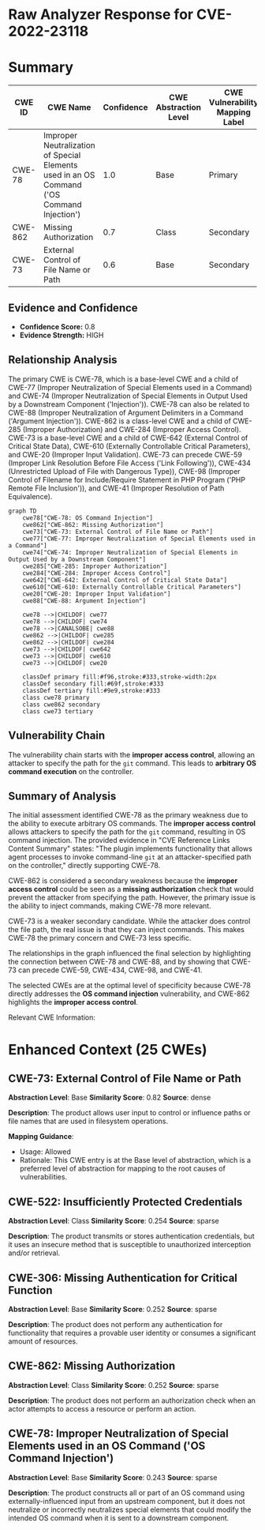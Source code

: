 # Raw Analyzer Response for CVE-2022-23118

# Summary
| CWE ID | CWE Name | Confidence | CWE Abstraction Level | CWE Vulnerability Mapping Label | CWE-Vulnerability Mapping Notes |
|---|---|---|---|---|---|
| CWE-78 | Improper Neutralization of Special Elements used in an OS Command ('OS Command Injection') | 1.0 | Base | Primary | Allowed |
| CWE-862 | Missing Authorization | 0.7 | Class | Secondary | Allowed-with-Review |
| CWE-73 | External Control of File Name or Path | 0.6 | Base | Secondary | Allowed |

## Evidence and Confidence

*   **Confidence Score:** 0.8
*   **Evidence Strength:** HIGH

## Relationship Analysis
The primary CWE is CWE-78, which is a base-level CWE and a child of CWE-77 (Improper Neutralization of Special Elements used in a Command) and CWE-74 (Improper Neutralization of Special Elements in Output Used by a Downstream Component ('Injection')). CWE-78 can also be related to CWE-88 (Improper Neutralization of Argument Delimiters in a Command ('Argument Injection')). CWE-862 is a class-level CWE and a child of CWE-285 (Improper Authorization) and CWE-284 (Improper Access Control). CWE-73 is a base-level CWE and a child of CWE-642 (External Control of Critical State Data), CWE-610 (Externally Controllable Critical Parameters), and CWE-20 (Improper Input Validation). CWE-73 can precede CWE-59 (Improper Link Resolution Before File Access ('Link Following')), CWE-434 (Unrestricted Upload of File with Dangerous Type)), CWE-98 (Improper Control of Filename for Include/Require Statement in PHP Program ('PHP Remote File Inclusion')), and CWE-41 (Improper Resolution of Path Equivalence).

```mermaid
graph TD
    cwe78["CWE-78: OS Command Injection"]
    cwe862["CWE-862: Missing Authorization"]
    cwe73["CWE-73: External Control of File Name or Path"]
    cwe77["CWE-77: Improper Neutralization of Special Elements used in a Command"]
    cwe74["CWE-74: Improper Neutralization of Special Elements in Output Used by a Downstream Component"]
    cwe285["CWE-285: Improper Authorization"]
    cwe284["CWE-284: Improper Access Control"]
    cwe642["CWE-642: External Control of Critical State Data"]
    cwe610["CWE-610: Externally Controllable Critical Parameters"]
    cwe20["CWE-20: Improper Input Validation"]
    cwe88["CWE-88: Argument Injection"]
    
    cwe78 -->|CHILDOF| cwe77
    cwe78 -->|CHILDOF| cwe74
    cwe78 -->|CANALSOBE| cwe88
    cwe862 -->|CHILDOF| cwe285
    cwe862 -->|CHILDOF| cwe284
    cwe73 -->|CHILDOF| cwe642
    cwe73 -->|CHILDOF| cwe610
    cwe73 -->|CHILDOF| cwe20
    
    classDef primary fill:#f96,stroke:#333,stroke-width:2px
    classDef secondary fill:#69f,stroke:#333
    classDef tertiary fill:#9e9,stroke:#333
    class cwe78 primary
    class cwe862 secondary
    class cwe73 tertiary
```

## Vulnerability Chain
The vulnerability chain starts with the **improper access control**, allowing an attacker to specify the path for the `git` command. This leads to **arbitrary OS command execution** on the controller.

## Summary of Analysis
The initial assessment identified CWE-78 as the primary weakness due to the ability to execute arbitrary OS commands. The **improper access control** allows attackers to specify the path for the `git` command, resulting in OS command injection. The provided evidence in "CVE Reference Links Content Summary" states: "The plugin implements functionality that allows agent processes to invoke command-line `git` at an attacker-specified path on the controller," directly supporting CWE-78.

CWE-862 is considered a secondary weakness because the **improper access control** could be seen as a **missing authorization** check that would prevent the attacker from specifying the path. However, the primary issue is the ability to inject commands, making CWE-78 more relevant.

CWE-73 is a weaker secondary candidate. While the attacker does control the file path, the real issue is that they can inject commands. This makes CWE-78 the primary concern and CWE-73 less specific.

The relationships in the graph influenced the final selection by highlighting the connection between CWE-78 and CWE-88, and by showing that CWE-73 can precede CWE-59, CWE-434, CWE-98, and CWE-41.

The selected CWEs are at the optimal level of specificity because CWE-78 directly addresses the **OS command injection** vulnerability, and CWE-862 highlights the **improper access control**.

Relevant CWE Information:

# Enhanced Context (25 CWEs)

## CWE-73: External Control of File Name or Path
**Abstraction Level**: Base
**Similarity Score**: 0.82
**Source**: dense

**Description**:
The product allows user input to control or influence paths or file names that are used in filesystem operations.

**Mapping Guidance**:
- Usage: Allowed
- Rationale: This CWE entry is at the Base level of abstraction, which is a preferred level of abstraction for mapping to the root causes of vulnerabilities.

## CWE-522: Insufficiently Protected Credentials
**Abstraction Level**: Class
**Similarity Score**: 0.254
**Source**: sparse

**Description**:
The product transmits or stores authentication credentials, but it uses an insecure method that is susceptible to unauthorized interception and/or retrieval.

## CWE-306: Missing Authentication for Critical Function
**Abstraction Level**: Base
**Similarity Score**: 0.252
**Source**: sparse

**Description**:
The product does not perform any authentication for functionality that requires a provable user identity or consumes a significant amount of resources.

## CWE-862: Missing Authorization
**Abstraction Level**: Class
**Similarity Score**: 0.252
**Source**: sparse

**Description**:
The product does not perform an authorization check when an actor attempts to access a resource or perform an action.

## CWE-78: Improper Neutralization of Special Elements used in an OS Command ('OS Command Injection')
**Abstraction Level**: Base
**Similarity Score**: 0.243
**Source**: sparse

**Description**:
The product constructs all or part of an OS command using externally-influenced input from an upstream component, but it does not neutralize or incorrectly neutralizes special elements that could modify the intended OS command when it is sent to a downstream component.